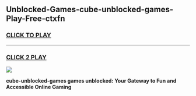 
## Unblocked-Games-cube-unblocked-games-Play-Free-ctxfn
<h3>
<a href="https://premium76.site?title=cube-unblocked-games&ref=18A1">CLICK TO PLAY</a></h3>
<hr>

<h3>
<a href="https://premium76.site?title=cube-unblocked-games&ref=18A1">CLICK 2 PLAY</a>
  
</h3>

<a href="https://premium76.site?title=cube-unblocked-games&ref=18A1"><img src="https://clearcache.store/games.png"></a>


**cube-unblocked-games games unblocked: Your Gateway to Fun and Accessible Online Gaming**
